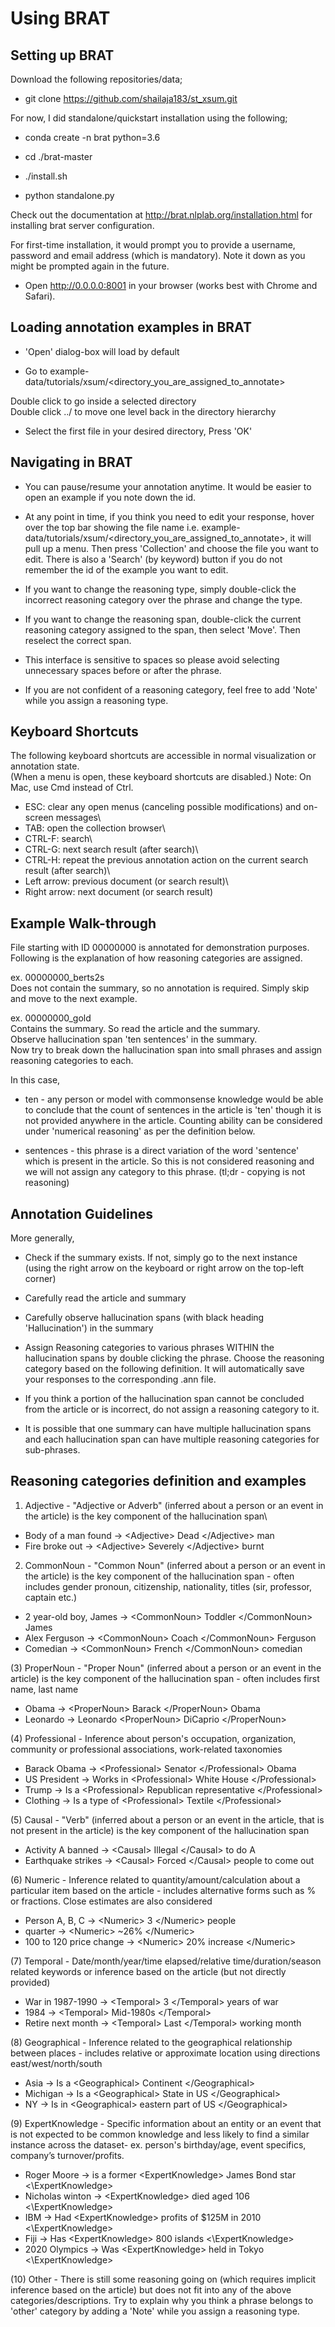Using BRAT
==========

Setting up BRAT
---------------

Download the following repositories/data;

* git clone https://github.com/shailaja183/st_xsum.git

For now, I did standalone/quickstart installation using the following;

* conda create -n brat python=3.6

* cd ./brat-master

* ./install.sh

* python standalone.py

Check out the documentation at http://brat.nlplab.org/installation.html for installing brat server configuration.

For first-time installation, it would prompt you to provide a username, password and email address (which is mandatory). Note it down as you might be prompted again in the future. 

*  Open http://0.0.0.0:8001 in your browser (works best with Chrome and Safari). 

Loading annotation examples in BRAT
-----------------------------------

* 'Open' dialog-box will load by default

* Go to example-data/tutorials/xsum/<directory_you_are_assigned_to_annotate>

Double click to go inside a selected directory\
Double click ../ to move one level back in the directory hierarchy

* Select the first file in your desired directory, Press 'OK'

Navigating in BRAT
------------------

* You can pause/resume your annotation anytime. It would be easier to open an example if you note down the id.

* At any point in time, if you think you need to edit your response, hover over the top bar showing the file name i.e. example-data/tutorials/xsum/<directory_you_are_assigned_to_annotate>, it will pull up a menu. Then press 'Collection' and choose the file you want to edit. 
There is also a 'Search' (by keyword) button if you do not remember the id of the example you want to edit. 

* If you want to change the reasoning type, simply double-click the incorrect reasoning category over the phrase and change the type. 

* If you want to change the reasoning span, double-click the current reasoning category assigned to the span, then select 'Move'. Then reselect the correct span. 

* This interface is sensitive to spaces so please avoid selecting unnecessary spaces before or after the phrase. 

* If you are not confident of a reasoning category, feel free to add 'Note' while you assign a reasoning type. 

Keyboard Shortcuts
-------------------

The following keyboard shortcuts are accessible in normal visualization or annotation state.\
(When a menu is open, these keyboard shortcuts are disabled.) Note: On Mac, use Cmd instead of Ctrl.

* ESC: clear any open menus (canceling possible modifications) and on-screen messages\
* TAB: open the collection browser\
* CTRL-F: search\
* CTRL-G: next search result (after search)\
* CTRL-H: repeat the previous annotation action on the current search result (after search)\
* Left arrow: previous document (or search result)\
* Right arrow: next document (or search result)

Example Walk-through
--------------------

File starting with ID 00000000 is annotated for demonstration purposes. Following is the explanation of how reasoning categories are assigned. 

ex. 00000000_berts2s  
Does not contain the summary, so no annotation is required. Simply skip and move to the next example. 

ex. 00000000_gold\
Contains the summary. So read the article and the summary.\
Observe hallucination span 'ten sentences' in the summary.\
Now try to break down the hallucination span into small phrases and assign reasoning categories to each. 

In this case,

* ten - any person or model with commonsense knowledge would be able to conclude that the count of sentences in the article is 'ten' though it is not provided anywhere in the article. Counting ability can be considered under 'numerical reasoning' as per the definition below.

* sentences - this phrase is a direct variation of the word 'sentence' which is present in the article. So this is not considered reasoning and we will not assign any category to this phrase. (tl;dr - copying is not reasoning)


Annotation Guidelines
---------------------

More generally, 

* Check if the summary exists. If not, simply go to the next instance
(using the right arrow on the keyboard or right arrow on the top-left corner)

* Carefully read the article and summary

* Carefully observe hallucination spans (with black heading 'Hallucination') in the summary

* Assign Reasoning categories to various phrases WITHIN the hallucination spans by double clicking the phrase. Choose the reasoning category based on the following definition. It will automatically save your responses to the corresponding .ann file. 

* If you think a portion of the hallucination span cannot be concluded from the article or is incorrect, do not assign a reasoning category to it. 

* It is possible that one summary can have multiple hallucination spans and each hallucination span can have multiple reasoning categories for sub-phrases. 

Reasoning categories definition and examples
--------------------------------------------

1. Adjective - "Adjective or Adverb" (inferred about a person or an event in the article) is the key component of the hallucination span\
* Body of a man found -> \<Adjective\> Dead \</Adjective\> man
* Fire broke out -> \<Adjective\> Severely \</Adjective\> burnt

2. CommonNoun - "Common Noun" (inferred about a person or an event in the article) is the key component of the hallucination span - often includes gender pronoun, citizenship, nationality, titles (sir, professor, captain etc.)
* 2 year-old boy, James -> \<CommonNoun\> Toddler \</CommonNoun\> James
* Alex Ferguson -> \<CommonNoun\> Coach \</CommonNoun\> Ferguson
* Comedian -> \<CommonNoun\> French \</CommonNoun\> comedian

(3) ProperNoun - "Proper Noun" (inferred about a person or an event in the article) is the key component of the hallucination span - often includes first name, last name
* Obama -> \<ProperNoun\> Barack \</ProperNoun\> Obama
* Leonardo -> Leonardo \<ProperNoun\> DiCaprio \</ProperNoun\>

(4) Professional - Inference about person's occupation, organization, community or professional associations, work-related taxonomies
* Barack Obama -> \<Professional\> Senator \</Professional\> Obama
* US President -> Works in \<Professional\> White House \</Professional\>
* Trump -> Is a \<Professional\> Republican representative \</Professional\>
* Clothing -> Is a type of \<Professional\> Textile \</Professional\>

(5) Causal - "Verb" (inferred about a person or an event in the article, that is not present in the article) is the key component of the hallucination span
* Activity A banned -> \<Causal\> Illegal \</Causal\> to do A
* Earthquake strikes -> \<Causal\> Forced \</Causal\> people to come out

(6) Numeric - Inference related to quantity/amount/calculation about a particular item based on the article - includes alternative forms such as \% or fractions. Close estimates are also considered
* Person A, B, C -> \<Numeric\> 3 \</Numeric\> people
* quarter -> \<Numeric\> ~26% \</Numeric\>
* 100 to 120 price change -> \<Numeric\> 20% increase \</Numeric\> 

(7) Temporal - Date/month/year/time elapsed/relative time/duration/season related keywords or inference based on the article (but not directly provided)
* War in 1987-1990 -> \<Temporal\> 3 \</Temporal\> years of war
* 1984 -> \<Temporal\> Mid-1980s \</Temporal\>
* Retire next month -> \<Temporal\> Last \</Temporal\> working month

(8) Geographical - Inference related to the geographical relationship between places - includes relative or approximate location using directions east/west/north/south 
* Asia -> Is a \<Geographical\> Continent \</Geographical\>  
* Michigan -> Is a \<Geographical\> State in US \</Geographical\> 
* NY -> Is in \<Geographical\> eastern part of US \</Geographical\> 

(9) ExpertKnowledge - Specific information about an entity or an event that is not expected to be common knowledge and less likely to find a similar instance across the dataset- ex. person's birthday/age, event specifics, company’s  turnover/profits.
* Roger Moore -> is a former \<ExpertKnowledge\> James Bond star \<\ExpertKnowledge\>
* Nicholas winton -> \<ExpertKnowledge\> died aged 106 \<\ExpertKnowledge\>
* IBM -> Had \<ExpertKnowledge\> profits of \$125M in 2010 \<\ExpertKnowledge\>
*  Fiji -> Has \<ExpertKnowledge\> 800 islands \<\ExpertKnowledge\>
*  2020 Olympics -> Was \<ExpertKnowledge\> held in Tokyo \<\ExpertKnowledge\>

(10) Other - There is still some reasoning going on (which requires implicit inference based on the article) but does not fit into any of the above categories/descriptions. Try to explain why you think a phrase belongs to 'other' category by adding a 'Note' while you assign a reasoning type. 
